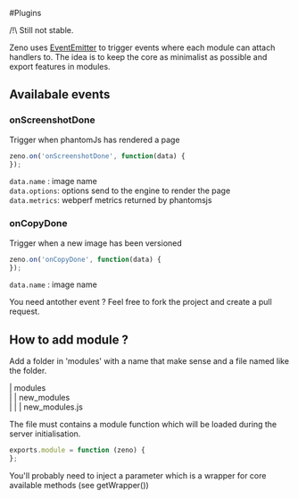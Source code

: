 #Plugins

/!\ Still not stable.

Zeno uses [EventEmitter](http://nodejs.org/docs/latest/api/events.html) to trigger events where each module can attach handlers to. The idea is to keep the core as minimalist as possible and export features in modules.

## Availabale events

### onScreenshotDone

Trigger when phantomJs has rendered a page

``` js
zeno.on('onScreenshotDone', function(data) {
});
```

`data.name`   : image name <br>
`data.options`: options send to the engine to render the page <br>
`data.metrics`: webperf metrics returned by phantomsjs <br>

### onCopyDone

Trigger when a new image has been versioned

``` js
zeno.on('onCopyDone', function(data) {
});
```
`data.name` : image name<br>

You need antother event ? Feel free to fork the project and create a pull request.

## How to add module ?

Add a folder in 'modules' with a name that make sense and a file named like the folder.

| modules<br>
| | new_modules<br>
| | | new_modules.js<br>

The file must contains a module function which will be loaded during the server initialisation.

``` js
exports.module = function (zeno) {
};
```
You'll probably need to inject a parameter which is a wrapper for core available methods (see getWrapper())
